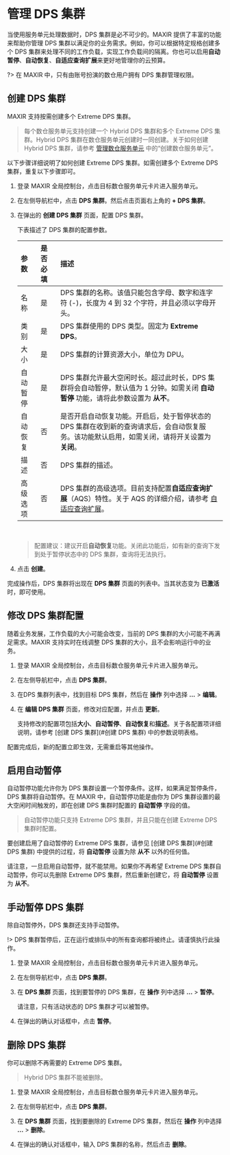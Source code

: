 
# 管理 DPS 集群

当使用服务单元处理数据时，DPS 集群是必不可少的。MAXIR 提供了丰富的功能来帮助你管理 DPS 集群以满足你的业务需求。例如，你可以根据特定规格创建多个 DPS 集群来处理不同的工作负载，实现工作负载间的隔离。你也可以启用**自动暂停**、**自动恢复**、**自适应查询扩展**来更好地管理你的云预算。

?> 在 MAXIR 中，只有由账号扮演的数仓用户拥有 DPS 集群管理权限。



## 创建 DPS 集群

MAXIR 支持按需创建多个 Extreme DPS 集群。

> 每个数仓服务单元支持创建一个 Hybrid DPS 集群和多个 Extreme DPS 集群。Hybrid DPS 集群在数仓服务单元创建时一同创建。关于如何创建 Hybrid DPS 集群，请参考 [管理数仓服务单元](/maxir/guides/dw-service-units/manage-dw-service-units#创建数仓服务单元) 中的“创建数仓服务单元”。

以下步骤详细说明了如何创建 Extreme DPS 集群。如需创建多个 Extreme DPS 集群，重复以下步骤即可。

1. 登录 MAXIR 全局控制台，点击目标数仓服务单元卡片进入服务单元。

2. 在左侧导航栏中，点击 **DPS 集群**。然后点击页面右上角的 **+ DPS 集群**。

3. 在弹出的 **创建 DPS 集群** 页面，配置 DPS 集群。

    下表描述了 DPS 集群的配置参数。

    | 参数 | 是否必填 | 描述 |
    | :- | :- | :- |
    | 名称 | 是 | DPS 集群的名称。该值只能包含字母、数字和连字符 (-)，长度为 4 到 32 个字符，并且必须以字母开头。 |
    | 类别 | 是 | DPS 集群使用的 DPS 类型。固定为 **Extreme DPS**。 |
    | 大小 | 是 | DPS 集群的计算资源大小，单位为 DPU。 |
    | 自动暂停 | 是 | DPS 集群允许最大空闲时长。超过此时长，DPS 集群将会自动暂停，默认值为 1 分钟。如需关闭 **自动暂停** 功能，请将此参数设置为 **从不**。 |
    | 自动恢复 | 否 | 是否开启自动恢复功能。开启后，处于暂停状态的 DPS 集群在收到新的查询请求后，会自动恢复服务。该功能默认启用，如需关闭，请将开关设置为 **关闭**。 |
    | 描述 | 否 | DPS 集群的描述。 |
    | 高级选项 | 否 | DPS 集群的高级选项。目前支持配置**自适应查询扩展**（AQS）特性。关于 AQS 的详细介绍，请参考 [自适应查询扩展](/maxir/guides/dps-clusters/aqs)。 |

    <br/>

    > 配置建议：建议开启**自动恢复**功能。关闭此功能后，如有新的查询下发到处于暂停状态中的 DPS 集群，查询将无法执行。

4. 点击 **创建**。

完成操作后，DPS 集群将出现在 **DPS 集群** 页面的列表中。当其状态变为 **已激活** 时，即可使用。



## 修改 DPS 集群配置

随着业务发展，工作负载的大小可能会改变，当前的 DPS 集群的大小可能不再满足需求。MAXIR 支持实时在线调整 DPS 集群的大小，且不会影响运行中的业务。

1. 登录 MAXIR 全局控制台，点击目标数仓服务单元卡片进入服务单元。

2. 在左侧导航栏中，点击 **DPS 集群**。

3. 在DPS 集群列表中，找到目标 DPS 集群，然后在 **操作** 列中选择 **...** > **编辑**。

4. 在 **编辑 DPS 集群** 页面，修改对应配置，并点击 **更新**。

    支持修改的配置项包括**大小**、**自动暂停**、**自动恢复**和**描述**。关于各配置项详细说明，请参考 [创建 DPS 集群](#创建 DPS 集群) 中的参数说明表格。

配置完成后，新的配置立即生效，无需重启等其他操作。

## 启用自动暂停

自动暂停功能允许你为 DPS 集群设置一个暂停条件。这样，如果满足暂停条件，DPS 集群将自动暂停。在 MAXIR 中，自动暂停功能是由你为 DPS 集群设置的最大空闲时间触发的，即在创建 DPS 集群时配置的 **自动暂停** 字段的值。

> 自动暂停功能只支持 Extreme DPS 集群，并且只能在创建 Extreme DPS 集群时配置。

要创建启用了自动暂停的 Extreme DPS 集群，请参见 [创建 DPS 集群](#创建 DPS 集群) 中提供的过程，将 **自动暂停** 设置为除 **从不** 以外的任何值。

请注意，一旦启用自动暂停，就不能禁用。如果你不再希望 Extreme DPS 集群自动暂停，你可以先删除 Extreme DPS 集群，然后重新创建它，将 **自动暂停** 设置为 **从不**。

## 手动暂停 DPS 集群

除自动暂停外，DPS 集群还支持手动暂停。

!> DPS 集群暂停后，正在运行或排队中的所有查询都将被终止。请谨慎执行此操作。

1. 登录 MAXIR 全局控制台，点击目标数仓服务单元卡片进入服务单元。

2. 在左侧导航栏中，点击 **DPS 集群**。

3. 在 **DPS 集群** 页面，找到要暂停的 DPS 集群，在 **操作** 列中选择 **...** > **暂停**。

    请注意，只有活动状态的 DPS 集群才可以被暂停。

4. 在弹出的确认对话框中，点击 **暂停**。

## 删除 DPS 集群

你可以删除不再需要的 Extreme DPS 集群。

> Hybrid DPS 集群不能被删除。

1. 登录 MAXIR 全局控制台，点击目标数仓服务单元卡片进入服务单元。

2. 在左侧导航栏中，点击 **DPS 集群**。

3. 在 **DPS 集群** 页面，找到要删除的 Extreme DPS 集群，然后在 **操作** 列中选择 **...** > **删除**。

5. 在弹出的确认对话框中，输入 DPS 集群的名称，然后点击 **删除**。
